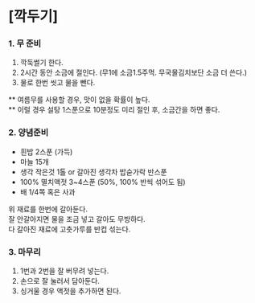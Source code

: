 # [깍두기] #

### 1. 무 준비 ###
1. 깍둑썰기 한다.
2. 2시간 동안 소금에 절인다. (무1에 소금1.5주먹. 무국물김치보단 소금 더 쓴다.)
3. 물로 한번 씻고 물을 뺀다.

** 여름무를 사용할 경우, 맛이 없을 확률이 높다. </br>
** 이럴 경우 설탕 1스푼으로 10분정도 미리 절인 후, 소금간을 하면 좋다. </br>

### 2. 양념준비 ###
* 흰밥 2스푼 (가득)
* 마늘 15개
* 생각 작은것 1톨 or 갈아진 생각차 밥숟가락 반스푼
* 100% 멸치액젓 3~4스푼 (50%, 100% 반씩 섞어도 됨)
* 배 1/4쪽 혹은 사과

위 재료를 한번에 갈아둔다. </br>
잘 안갈아지면 물을 조금 넣고 갈아도 무방하다. </br>
다 갈아진 재료에 고춧가루를 반컵 섞는다. </br>

### 3. 마무리 ###
1. 1번과 2번을 잘 버무려 넣는다.
2. 손으로 잘 눌러서 담아둔다.
3. 싱거울 경우 액젓을 추가하면 된다.